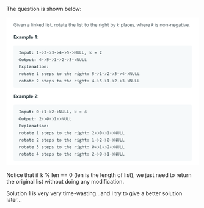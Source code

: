 The question is shown below:

![image](https://github.com/MingCheng991129/Solutions-to-Leetcode-Problems/blob/master/61.%20Rotate%20List/question.png)

Notice that if k % len == 0 (len is the length of list), we just need to return the original list without doing any modification.

Solution 1 is very very time-wasting...and I try to give a better solution later...
